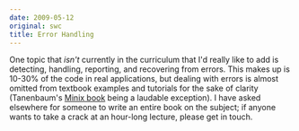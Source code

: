 ```yaml
---
date: 2009-05-12
original: swc
title: Error Handling
---
```


One topic that <em>isn't</em> currently in the curriculum that I'd really like to add is detecting, handling, reporting, and recovering from errors. This makes up is 10-30% of the code in real applications, but dealing with errors is almost omitted from textbook examples and tutorials for the sake of clarity  (Tanenbaum's <a href="http://www.amazon.com/Operating-Systems-Implementation-Prentice-Software/dp/0131429388">Minix book</a> being a laudable exception).  I have asked elsewhere for someone to write an entire book on the subject; if anyone wants to take a crack at an hour-long lecture, please get in touch.
